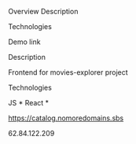Overview
Description

Technologies

Demo link

Description

Frontend for movies-explorer project

Technologies

JS * React * 

 https://catalog.nomoredomains.sbs

62.84.122.209
